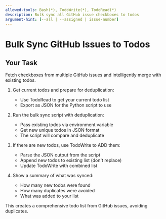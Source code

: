 ```yaml
---
allowed-tools: Bash(*), TodoWrite(*), TodoRead(*)
description: Bulk sync all GitHub issue checkboxes to todos
argument-hint: [--all | --assigned | issue-number]
---
```


# Bulk Sync GitHub Issues to Todos

## Your Task
Fetch checkboxes from multiple GitHub issues and intelligently merge with existing todos.

1. Get current todos and prepare for deduplication:
   - Use TodoRead to get your current todo list
   - Export as JSON for the Python script to use

2. Run the bulk sync script with deduplication:
   - Pass existing todos via environment variable
   - Get new unique todos in JSON format
   - The script will compare and deduplicate

3. If there are new todos, use TodoWrite to ADD them:
   - Parse the JSON output from the script
   - Append new todos to existing list (don't replace)
   - Update TodoWrite with combined list

4. Show a summary of what was synced:
   - How many new todos were found
   - How many duplicates were avoided
   - What was added to your list

This creates a comprehensive todo list from GitHub issues, avoiding duplicates.